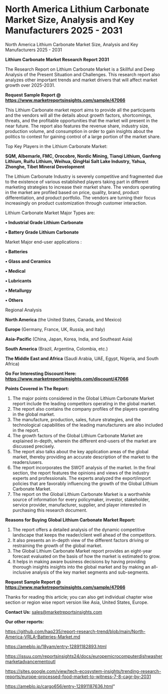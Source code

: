 # North America Lithium Carbonate Market Size, Analysis and Key Manufacturers 2025 - 2031
North America Lithium Carbonate Market Size, Analysis and Key Manufacturers 2025 - 2031

<strong>Lithium Carbonate Market Research Report 2031</strong>

The Research Report on Lithium Carbonate Market is a Skillful and Deep Analysis of the Present Situation and Challenges. This research report also analyzes other important trends and market drivers that will affect market growth over 2025-2031.

<strong>Request Sample Report @ <a href=https://www.marketreportsinsights.com/sample/47066>https://www.marketreportsinsights.com/sample/47066</a></strong>

This Lithium Carbonate market report aims to provide all the participants and the vendors will all the details about growth factors, shortcomings, threats, and the profitable opportunities that the market will present in the near future. The report also features the revenue share, industry size, production volume, and consumption in order to gain insights about the politics to contest for gaining control of a large portion of the market share.

Top Key Players in the Lithium Carbonate Market:

<strong>SQM, Albemarle, FMC, Orocobre, Nordic Mining, Tianqi Lithium, Ganfeng Lithium, Ruifu Lithium, Weihua, QingHai Salt Lake Industry, Yahua, Zhonghe, Tibet Mineral Development</strong>

The Lithium Carbonate Industry is severely competitive and fragmented due to the existence of various established players taking part in different marketing strategies to increase their market share. The vendors operating in the market are profiled based on price, quality, brand, product differentiation, and product portfolio. The vendors are turning their focus increasingly on product customization through customer interaction.

Lithium Carbonate Market Major Types are:

<strong>•  Industrial Grade Lithium Carbonate

•  Battery Grade Lithium Carbonate</strong>

Market Major end-user applications :

<strong>•  Batteries

•  Glass and Ceramics

•  Medical

•  Lubricants

•  Metallurgy

•  Others</strong>

Regional Analysis

</u><strong><b>North America</b></strong> (the United States, Canada, and Mexico)

<strong><b>Europe </b></strong>(Germany, France, UK, Russia, and Italy)

<strong><b>Asia-Pacific</b></strong> (China, Japan, Korea, India, and Southeast Asia)

<strong><b>South America</b></strong> (Brazil, Argentina, Colombia, etc.)

<strong><b>The Middle East and Africa</b></strong> (Saudi Arabia, UAE, Egypt, Nigeria, and South Africa)

<strong>Go For Interesting Discount Here: <a href=https://www.marketreportsinsights.com/discount/47066>https://www.marketreportsinsights.com/discount/47066</a></strong>

<strong>Points Covered in The Report:</strong>
<ol>
  <li>The major points considered in the Global Lithium Carbonate Market report include the leading competitors operating in the global market.</li>
  <li>The report also contains the company profiles of the players operating in the global market.</li>
  <li>The manufacture, production, sales, future strategies, and the technological capabilities of the leading manufacturers are also included in the report.</li>
  <li>The growth factors of the Global Lithium Carbonate Market are explained in-depth, wherein the different end-users of the market are discussed precisely.</li>
  <li>The report also talks about the key application areas of the global market, thereby providing an accurate description of the market to the readers/users.</li>
  <li>The report incorporates the SWOT analysis of the market. In the final section, the report features the opinions and views of the industry experts and professionals. The experts analyzed the export/import policies that are favorably influencing the growth of the Global Lithium Carbonate Market.</li>
  <li>The report on the Global Lithium Carbonate Market is a worthwhile source of information for every policymaker, investor, stakeholder, service provider, manufacturer, supplier, and player interested in purchasing this research document.</li>
</ol>
<strong>Reasons for Buying Global Lithium Carbonate Market Report:</strong>

<ol>
  <li>The report offers a detailed analysis of the dynamic competitive landscape that keeps the reader/client well ahead of the competitors.</li>
  <li>It also presents an in-depth view of the different factors driving or restraining the growth of the global market.</li>
  <li>The Global Lithium Carbonate Market report provides an eight-year forecast evaluated on the basis of how the market is estimated to grow.</li>
  <li>It helps in making aware business decisions by having providing thorough insights insights into the global market and by making an all-inclusive analysis of the key market segments and sub-segments.</li>
</ol>
<strong>Request Sample Report @ <a href=https://www.marketreportsinsights.com/sample/47066>https://www.marketreportsinsights.com/sample/47066</a></strong>


Thanks for reading this article; you can also get individual chapter wise section or region wise report version like Asia, United States, Europe.

<strong>Contact Us:</strong>
sales@marketreportsinsights.com

<strong>Our other reports:</strong>

<a href=https://github.com/haq235/report-research-trend/blob/main/North-America-VRLA-Batteries-Market.md>https://github.com/haq235/report-research-trend/blob/main/North-America-VRLA-Batteries-Market.md</a>

<a href=https://ameblo.jp/18yam/entry-12891182893.html>https://ameblo.jp/18yam/entry-12891182893.html</a>

<a href=https://issuu.com/reportsinsights24/docs/europemicrocomputerdishwashermarketadvancementoutl>https://issuu.com/reportsinsights24/docs/europemicrocomputerdishwashermarketadvancementoutl</a>

<a href=https://sites.google.com/view/tech-ecosystem-insights/trending-research-reports/europe-processed-food-market-to-witness-7-8-cagr-by-2031>https://sites.google.com/view/tech-ecosystem-insights/trending-research-reports/europe-processed-food-market-to-witness-7-8-cagr-by-2031</a>

<a href=https://ameblo.jp/cargo656/entry-12891187636.html>https://ameblo.jp/cargo656/entry-12891187636.html</a>"
